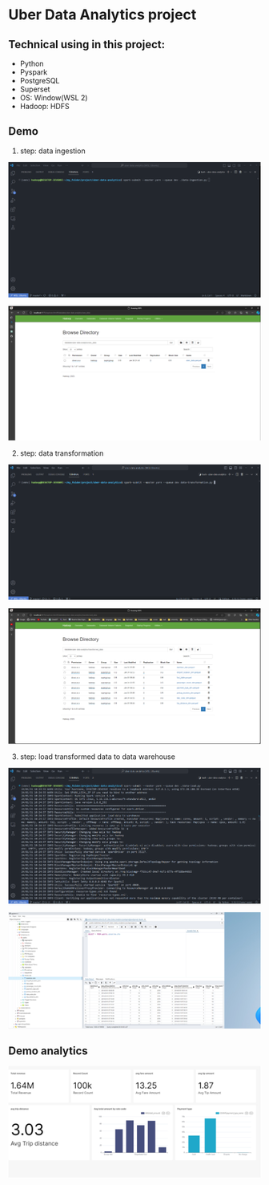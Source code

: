 # Uber Data Analytics project
##  Technical using in this project:
- Python
- Pyspark
- PostgreSQL
- Superset
- OS: Window(WSL 2)
- Hadoop: HDFS

## Demo
1. step: data ingestion

![Run spark submit in step ingestion](./resource/step1.1.png "command when run spark-submit")

![Run spark submit in step ingestion](./resource/step1.2.png "result after run command")

2. step: data transformation

![Run spark submit in step transformation](./resource/step2.1.png "command when run spark-submit")

![Run spark submit in step transformation](./resource/step2.2.png "result after run command")

3. step: load transformed data to data warehouse

![Run spark submit in step transformation](./resource/step3.1.png "command when run spark-submit")

![Run spark submit in step transformation](./resource/step3.2.png "result after run command")

## Demo analytics

![Report](./report/uber-dashboard-2024-02-02T04-25-56.192Z.jpg "demo report")